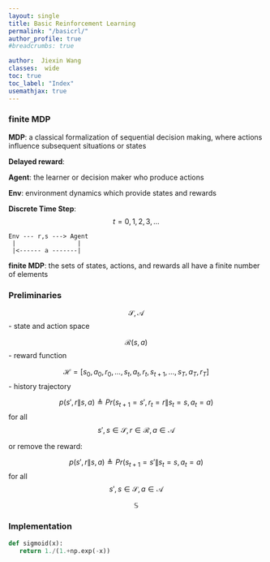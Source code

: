 ```yaml
---
layout: single
title: Basic Reinforcement Learning
permalink: "/basicrl/"
author_profile: true
#breadcrumbs: true

author:  Jiexin Wang
classes:  wide
toc: true
toc_label: "Index"
usemathjax: true
---
```


### finite MDP

**MDP**: a classical formalization of sequential decision making, where actions influence subsequent situations or states

**Delayed reward**:

**Agent**: the learner or decision maker who produce actions

**Env**: environment dynamics which provide states and rewards

**Discrete Time Step**: $$t=0,1,2,3,...$$

    Env --- r,s ---> Agent
     |                 |
     |<------ a -------|

**finite MDP**: the sets of states, actions, and rewards all have a finite number of elements

### Preliminaries

$$\mathcal{S}, \mathcal{A}$$ - state and action space

$$\mathcal{R}(s,a)$$ - reward function

$$\mathcal{H}=[s_0,a_0,r_0,...,s_t,a_t,r_t,s_{t+1},...,s_T,a_T,r_T]$$ - history trajectory

$$p(s',r \| s,a) \triangleq Pr(s_{t+1}=s',r_t=r \| s_t=s,a_t=a)$$ for all $$s',s \in \mathcal{S}, r \in \mathcal{R}, a \in \mathcal{A}$$

or remove the reward:

$$p(s',r \| s,a) \triangleq Pr(s_{t+1}=s' \| s_t=s,a_t=a)$$ for all $$s',s \in \mathcal{S}, a \in \mathcal{A}$$



$$\mathbb{S}$$


### Implementation

```python
def sigmoid(x):
   return 1./(1.+np.exp(-x))

```
